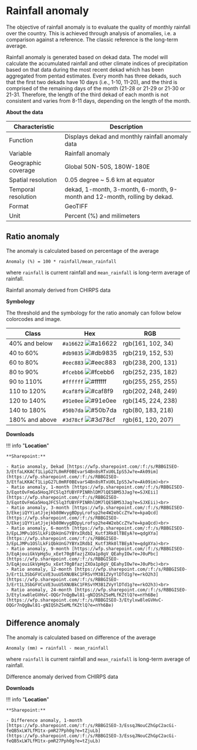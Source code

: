 # Rainfall anomaly

The objective of rainfall anomaly is to evaluate the quality of monthly rainfall over the country. This is achieved through analysis of anomalies, i.e. a comparison against a reference. The classic reference is the long-term average. 

Rainfall anomaly is generated based on dekad data. The model will calculate the accumulated rainfall and other climate indices of precipitation based on that data during the most recent dekad which has been aggregated from pentad estimates. Every month has three dekads, such that the first two dekads have 10 days (i.e., 1-10, 11-20), and the third is comprised of the remaining days of the month (21-28 or 21-29 or 21-30 or 21-31. Therefore, the length of the third dekad of each month is not consistent and varies from 8-11 days, depending on the length of the month.

**About the data**

| Characteristic  | Description  |
|---|---|
| Function  | Displays dekad and monthly rainfall anomaly data  |
| Variable  | Rainfall anomaly  |
| Geographic coverage  | Global 50N-50S, 180W-180E |
| Spatial resolution  | 0.05 degree ~ 5.6 km at equator  |
| Temporal resolution  | dekad, 1-month, 3-month, 6-month, 9-month and 12-month, rolling by dekad.  |
| Format  | GeoTIFF  |
| Unit  | Percent (%) and milimeters  |

## Ratio anomaly

The anomaly is calculated based on percentage of the average

`Anomaly (%) = 100 * rainfall/mean_rainfall`

where `rainfall` is current rainfall and `mean_rainfall` is long-term average of rainfall.

Rainfall anomaly derived from CHIRPS data

**Symbology**

The threshold and the symbology for the ratio anomaly can follow below colorcodes and image.

| Class  | Hex  | RGB  |
|---|---|---|
| 40% and below  | `#a16622` ![#a16622](https://via.placeholder.com/15/a16622/000000?text=+) | rgb(161, 102, 34)  |
| 40 to 60%  | `#db9835` ![#db9835](https://via.placeholder.com/15/db9835/000000?text=+)  | rgb(219, 152, 53)  |
| 60 to 80%  | `#eec883` ![#eec883](https://via.placeholder.com/15/eec883/000000?text=+)  | rgb(238, 200, 131)  |
| 80 to 90%  | `#fcebb6` ![#fcebb6](https://via.placeholder.com/15/fcebb6/000000?text=+)  | rgb(252, 235, 182)  |
| 90 to 110%  | `#ffffff` ![#ffffff](https://via.placeholder.com/15/ffffff/000000?text=+)  | rgb(255, 255, 255)  |
| 110 to 120%  | `#caf8f9` ![#caf8f9](https://via.placeholder.com/15/caf8f9/000000?text=+)  | rgb(202, 248, 249)  |
| 120 to 140%  | `#91e0ee` ![#91e0ee](https://via.placeholder.com/15/91e0ee/000000?text=+)  | rgb(145, 224, 238)  |
| 140 to 180%  | `#50b7da` ![#50b7da](https://via.placeholder.com/15/50b7da/000000?text=+)  | rgb(80, 183, 218)  |
| 180% and above  | `#3d78cf` ![#3d78cf](https://via.placeholder.com/15/3d78cf/000000?text=+)  | rgb(61, 120, 207)  |


**Downloads**

!!! info "**Location**"

    **Sharepoint:**
    
    - Ratio anomaly, Dekad [https://wfp.sharepoint.com/:f:/s/RBBGISEO-3/EtfaLKKACf1LipG27L0mRF0BEvarS4Bn8sRTxU0LIpS5Jw?e=Ak09im](https://wfp.sharepoint.com/:f:/s/RBBGISEO-3/EtfaLKKACf1LipG27L0mRF0BEvarS4Bn8sRTxU0LIpS5Jw?e=Ak09im)<br>
    - Ratio anomaly, 1-month [https://wfp.sharepoint.com/:f:/s/RBBGISEO-3/EqotOvFmGa5HoqJFC5lq3fUBYFPINRhlDM7lQE5BM53Jag?e=SJXEii](https://wfp.sharepoint.com/:f:/s/RBBGISEO-3/EqotOvFmGa5HoqJFC5lq3fUBYFPINRhlDM7lQE5BM53Jag?e=SJXEii)<br>
    - Ratio anomaly, 3-month [https://wfp.sharepoint.com/:f:/s/RBBGISEO-3/EkejiQYYiatJjejkb80WvygBDpyLrofsp2he4W2ebCcZYw?e=kpaQcd](https://wfp.sharepoint.com/:f:/s/RBBGISEO-3/EkejiQYYiatJjejkb80WvygBDpyLrofsp2he4W2ebCcZYw?e=kpaQcd)<br>
    - Ratio anomaly, 6-month [https://wfp.sharepoint.com/:f:/s/RBBGISEO-3/EpLJMPu1OSlLkFiQbkUnG7YBYxIRdbI_Kutf3Rk0lTBEyA?e=qdgXYa](https://wfp.sharepoint.com/:f:/s/RBBGISEO-3/EpLJMPu1OSlLkFiQbkUnG7YBYxIRdbI_Kutf3Rk0lTBEyA?e=qdgXYa)<br>
    - Ratio anomaly, 9-month [https://wfp.sharepoint.com/:f:/s/RBBGISEO-3/EqAjouiGkVpHg5u_xEet70gBfazjZXOa1p8gV_QEahyIOw?e=J0uPbc](https://wfp.sharepoint.com/:f:/s/RBBGISEO-3/EqAjouiGkVpHg5u_xEet70gBfazjZXOa1p8gV_QEahyIOw?e=J0uPbc)<br>
    - Ratio anomaly, 12-month [https://wfp.sharepoint.com/:f:/s/RBBGISEO-3/Ert1L3SbGFVCuVE3uuU5XNUBkC1FRSvYM3B1ZVyYlDTd1g?e=rkO2h3](https://wfp.sharepoint.com/:f:/s/RBBGISEO-3/Ert1L3SbGFVCuVE3uuU5XNUBkC1FRSvYM3B1ZVyYlDTd1g?e=rkO2h3)<br>
    - Ratio anomaly, 24-month [https://wfp.sharepoint.com/:f:/s/RBBGISEO-3/Etylxw8leGVHvC-OQGr7nQgBwl81-gNIQShZSeMLfKZtlQ?e=nYh6Be](https://wfp.sharepoint.com/:f:/s/RBBGISEO-3/Etylxw8leGVHvC-OQGr7nQgBwl81-gNIQShZSeMLfKZtlQ?e=nYh6Be)


## Difference anomaly

The anomaly is calculated based on difference of the average

`Anomaly (mm) = rainfall - mean_rainfall`

where `rainfall` is current rainfall and `mean_rainfall` is long-term average of rainfall.

Difference anomaly derived from CHIRPS data

**Downloads**

!!! info "**Location**"

    **Sharepoint:**
    
    - Difference anomaly, 1-month [https://wfp.sharepoint.com/:f:/s/RBBGISEO-3/EssqJNouCZhGpC2acGi-feQB5xLW7LfM1tx-pmR27Pph0g?e=tZjuLb](https://wfp.sharepoint.com/:f:/s/RBBGISEO-3/EssqJNouCZhGpC2acGi-feQB5xLW7LfM1tx-pmR27Pph0g?e=tZjuLb)